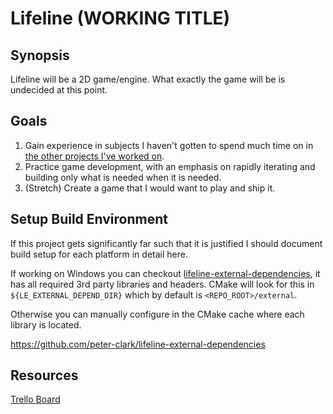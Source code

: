 Lifeline (WORKING TITLE)
=============

Synopsis
-------------
Lifeline will be a 2D game/engine. What exactly the game will be is undecided at this point.

Goals
-------------
1. Gain experience in subjects I haven't gotten to spend much time on in [the other projects I've worked on](http://www.peterclark.net).
2. Practice game development, with an emphasis on rapidly iterating and building only what is needed when it is needed.
3. (Stretch) Create a game that I would want to play and ship it.

Setup Build Environment
-------------
If this project gets significantly far such that it is justified I should document build setup for each platform in detail here.

If working on Windows you can checkout [lifeline-external-dependencies](https://github.com/peter-clark/lifeline-external-dependencies), it has all required 3rd party libraries and headers. CMake will look for this in `${LE_EXTERNAL_DEPEND_DIR}` which by default is `<REPO_ROOT>/external`.

Otherwise you can manually configure in the CMake cache where each library is located. 

https://github.com/peter-clark/lifeline-external-dependencies


Resources
-------------
[Trello Board](https://trello.com/b/INfwr8jl/lifeline)
